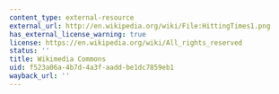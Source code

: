 ```yaml
---
content_type: external-resource
external_url: http://en.wikipedia.org/wiki/File:HittingTimes1.png
has_external_license_warning: true
license: https://en.wikipedia.org/wiki/All_rights_reserved
status: ''
title: Wikimedia Commons
uid: f523a06a-4b7d-4a3f-aadd-be1dc7859eb1
wayback_url: ''
---
```

